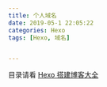 ```yaml
---
title: 个人域名
date: 2019-05-1 22:05:22
categories: Hexo
tags: [Hexo, 域名]


---
```


目录请看 [Hexo 搭建博客大全](https://calmcenter.github.io/Hexo%20%E6%90%AD%E5%BB%BA%E5%8D%9A%E5%AE%A2%E5%A4%A7%E5%85%A8/)